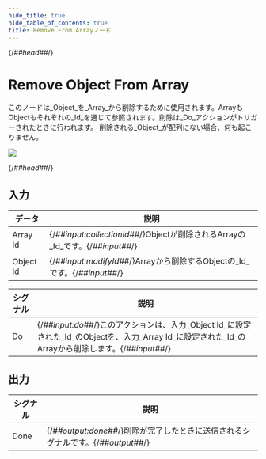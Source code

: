 ```yaml
---
hide_title: true
hide_table_of_contents: true
title: Remove From Arrayノード
---
```


{/*##head##*/}

# Remove Object From Array

このノードは_Object_を_Array_から削除するために使用されます。ArrayもObjectもそれぞれの_Id_を通じて参照されます。削除は_Do_アクションがトリガーされたときに行われます。
削除される_Object_が配列にない場合、何も起こりません。

<div className="ndl-image-with-background">

![](/nodes/data/array/remove-from-array/remove-object-from-array.png)

</div>

{/*##head##*/}

## 入力

| データ                                        | 説明                                                                                     |
| ------------------------------------------- | ----------------------------------------------------------------------------------------------- |
| <span className="ndl-data">Array Id</span>  | {/*##input:collectionId##*/}Objectが削除されるArrayの_Id_です。{/*##input##*/} |
| <span className="ndl-data">Object Id</span> | {/*##input:modifyId##*/}Arrayから削除するObjectの_Id_です。{/*##input##*/}                 |

| シグナル                                 | 説明                                                                                                                                                   |
| -------------------------------------- | ------------------------------------------------------------------------------------------------------------------------------------------------------------- |
| <span className="ndl-signal">Do</span> | {/*##input:do##*/}このアクションは、入力_Object Id_に設定された_Id_のObjectを、入力_Array Id_に設定された_Id_のArrayから削除します。{/*##input##*/} |

## 出力

| シグナル                                   | 説明                                                                |
| ---------------------------------------- | -------------------------------------------------------------------------- |
| <span className="ndl-signal">Done</span> | {/*##output:done##*/}削除が完了したときに送信されるシグナルです。{/*##output##*/} |